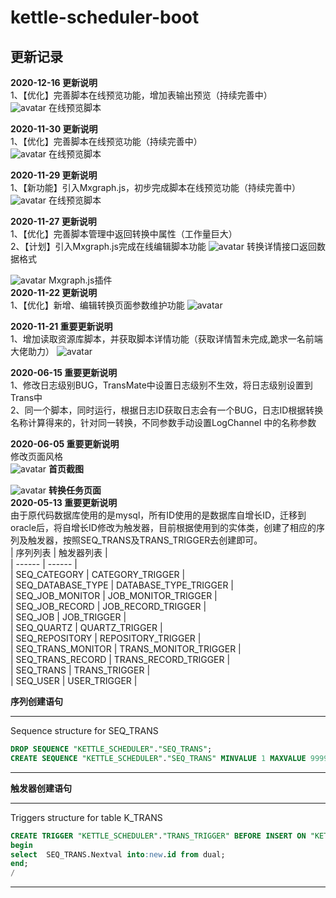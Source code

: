 # kettle-scheduler-boot
    
## 更新记录

**2020-12-16 更新说明**  
1、【优化】完善脚本在线预览功能，增加表输出预览（持续完善中）   
![avatar](../img/tableOutput.png)
在线预览脚本

**2020-11-30 更新说明**  
1、【优化】完善脚本在线预览功能（持续完善中）   
![avatar](../img/transPreview.png)
在线预览脚本  

**2020-11-29 更新说明**  
1、【新功能】引入Mxgraph.js，初步完成脚本在线预览功能（持续完善中）   
![avatar](../img/scriptDetail.png)
在线预览脚本  

**2020-11-27 更新说明**  
1、【优化】完善脚本管理中返回转换中属性（工作量巨大）   
2、【计划】引入Mxgraph.js完成在线编辑脚本功能 
![avatar](../img/transDetail.jpg)
转换详情接口返回数据格式   

![avatar](../img/Mxgraph.js.png)
Mxgraph.js插件   
**2020-11-22 更新说明**  
1、【优化】新增、编辑转换页面参数维护功能
 ![avatar](../img/params.png)

 **2020-11-21 重要更新说明**  
1、增加读取资源库脚本，并获取脚本详情功能（获取详情暂未完成,跪求一名前端大佬助力）
 ![avatar](../img/script.png)

 **2020-06-15 重要更新说明**  
 1、修改日志级别BUG，TransMate中设置日志级别不生效，将日志级别设置到Trans中    
 2、同一个脚本，同时运行，根据日志ID获取日志会有一个BUG，日志ID根据转换名称计算得来的，针对同一转换，不同参数手动设置LogChannel 中的名称参数   

 **2020-06-05 重要更新说明**   
 修改页面风格   
 ![avatar](../img/index_new.png)
<centeer> **首页截图** </center>
 
 ![avatar](../img/trans_new.png)
<centeer> **转换任务页面** </center>   
 **2020-05-13 重要更新说明**    
由于原代码数据库使用的是mysql，所有ID使用的是数据库自增长ID，迁移到oracle后，将自增长ID修改为触发器，目前根据使用到的实体类，创建了相应的序列及触发器，按照SEQ_TRANS及TRANS_TRIGGER去创建即可。   
| 序列列表 | 触发器列表 |   
| ------ | ------ |   
| SEQ_CATEGORY | CATEGORY_TRIGGER |   
| SEQ_DATABASE_TYPE | DATABASE_TYPE_TRIGGER |   
| SEQ_JOB_MONITOR | JOB_MONITOR_TRIGGER |   
| SEQ_JOB_RECORD | JOB_RECORD_TRIGGER |   
| SEQ_JOB | JOB_TRIGGER |   
| SEQ_QUARTZ | QUARTZ_TRIGGER |   
| SEQ_REPOSITORY | REPOSITORY_TRIGGER |   
| SEQ_TRANS_MONITOR | TRANS_MONITOR_TRIGGER |   
| SEQ_TRANS_RECORD | TRANS_RECORD_TRIGGER |   
| SEQ_TRANS | TRANS_TRIGGER |   
| SEQ_USER | USER_TRIGGER |  
 
**序列创建语句**
-- ----------------------------
 Sequence structure for SEQ_TRANS
 ```sql
DROP SEQUENCE "KETTLE_SCHEDULER"."SEQ_TRANS";
 CREATE SEQUENCE "KETTLE_SCHEDULER"."SEQ_TRANS" MINVALUE 1 MAXVALUE 99999999 INCREMENT BY 1 CACHE 20;
 ```
-- ----------------------------
**触发器创建语句**
-- ----------------------------
Triggers structure for table K_TRANS
```sql
CREATE TRIGGER "KETTLE_SCHEDULER"."TRANS_TRIGGER" BEFORE INSERT ON "KETTLE_SCHEDULER"."K_TRANS" REFERENCING OLD AS "OLD" NEW AS "NEW" FOR EACH ROW 
begin
select  SEQ_TRANS.Nextval into:new.id from dual;
end;
/
```
-- ----------------------------